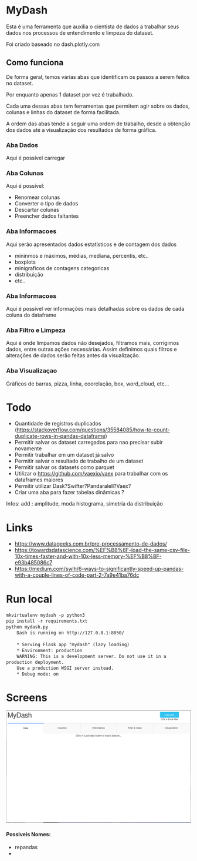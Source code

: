 # MyDash

Esta é uma ferramenta que auxilia o cientista de dados a 
trabalhar seus dados nos processos de entendimento e limpeza
do dataset.

Foi criado baseado no dash.plotly.com

## Como funciona

De forma geral, temos várias abas que identificam os passos a serem feitos no
dataset.

Por enquanto apenas 1 dataset por vez é trabalhado.

Cada uma dessas abas tem ferramentas que permitem agir sobre os dados, colunas e
linhas do dataset de forma facilitada.

A ordem das abas tende a seguir uma ordem de trabalho, desde a obtenção dos 
dados até a visualização dos resultados de forma gráfica.

### Aba Dados

Aqui é possível carregar

### Aba Colunas

Aqui é possível:

* Renomear colunas
* Converter o tipo de dados
* Descartar colunas
* Preencher dados faltantes

### Aba Informacoes

Aqui serão apresentados dados estatísticos e de contagem dos dados

* mininmos e máximos, médias, mediana, percentis, etc..
* boxplots
* minigraficos de contagens categoricas
* distribuição
* etc..

### Aba Informacoes

Aqui é possível ver informações mais detalhadas sobre os dados de cada coluna 
do dataframe

### Aba Filtro e Limpeza

Aqui é onde limpamos dados não desejados, filtramos mais, corrigimos dados, 
entre outras ações necessárias.
Assim definimos quais filtros e alterações de dados serão feitas antes da 
visualização.

### Aba Visualizaçao

Gráficos de barras, pizza, linha, coorelação, box, word_cloud, etc...

# Todo

* Quantidade de registros duplicados (https://stackoverflow.com/questions/35584085/how-to-count-duplicate-rows-in-pandas-dataframe)
* Permitir salvar os dataset carregados para nao precisar subir novamente
* Permitir trabalhar em um dataset já salvo
* Permitir salvar o resultado de trabalho de um dataset 
* Permitir salvar os datasets como parquet
* Utilizar o https://github.com/vaexio/vaex para trabalhar com os dataframes maiores
* Permitir utilizar Dask?Swifter?Pandaralell?Vaex?
* Criar uma aba para fazer tabelas dinâmicas ?

Infos:
add : amplitude, moda
histograma, simetria da distribuição



# Links

* https://www.datageeks.com.br/pre-processamento-de-dados/
* https://towardsdatascience.com/%EF%B8%8F-load-the-same-csv-file-10x-times-faster-and-with-10x-less-memory-%EF%B8%8F-e93b485086c7
* https://medium.com/swlh/6-ways-to-significantly-speed-up-pandas-with-a-couple-lines-of-code-part-2-7a9e41ba76dc 


# Run local

    mkvirtualenv mydash -p python3
    pip install -r requirements.txt
    python mydash.py 
        Dash is running on http://127.0.0.1:8050/

        * Serving Flask app "mydash" (lazy loading)
        * Environment: production
        WARNING: This is a development server. Do not use it in a production deployment.
        Use a production WSGI server instead.
        * Debug mode: on



# Screens

![tela principal](https://github.com/berlotto/mydash/raw/main/mydash.gif)


#### Possiveis Nomes:

- repandas
- 